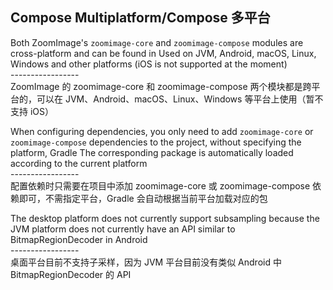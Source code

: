 ## Compose Multiplatform/Compose 多平台

Both ZoomImage's `zoomimage-core` and `zoomimage-compose` modules are cross-platform and can be
found in
Used on JVM, Android, macOS, Linux, Windows and other platforms (iOS is not supported at the moment)
<br>-----------------</br>
ZoomImage 的 zoomimage-core 和 zoomimage-compose 两个模块都是跨平台的，可以在
JVM、Android、macOS、Linux、Windows 等平台上使用（暂不支持 iOS）

When configuring dependencies, you only need to add `zoomimage-core` or `zoomimage-compose`
dependencies to the project, without specifying the platform, Gradle The corresponding package is
automatically loaded according to the current platform
<br>-----------------</br>
配置依赖时只需要在项目中添加 zoomimage-core 或 zoomimage-compose 依赖即可，不需指定平台，Gradle
会自动根据当前平台加载对应的包

The desktop platform does not currently support subsampling because the JVM platform does not
currently have an API similar to BitmapRegionDecoder in Android
<br>-----------------</br>
桌面平台目前不支持子采样，因为 JVM 平台目前没有类似 Android 中 BitmapRegionDecoder 的 API